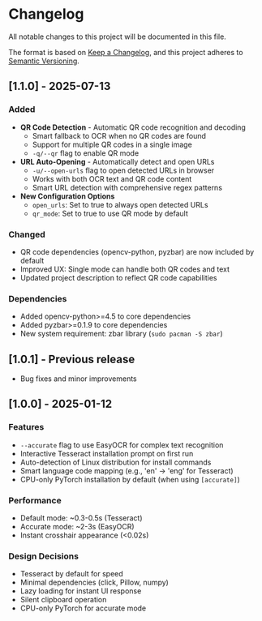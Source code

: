 # Changelog

All notable changes to this project will be documented in this file.

The format is based on [Keep a Changelog](https://keepachangelog.com/en/1.0.0/),
and this project adheres to [Semantic Versioning](https://semver.org/spec/v2.0.0.html).

## [1.1.0] - 2025-07-13

### Added
- **QR Code Detection** - Automatic QR code recognition and decoding
  - Smart fallback to OCR when no QR codes are found
  - Support for multiple QR codes in a single image
  - `-q/--qr` flag to enable QR mode
- **URL Auto-Opening** - Automatically detect and open URLs
  - `-u/--open-urls` flag to open detected URLs in browser
  - Works with both OCR text and QR code content
  - Smart URL detection with comprehensive regex patterns
- **New Configuration Options**
  - `open_urls`: Set to true to always open detected URLs
  - `qr_mode`: Set to true to use QR mode by default

### Changed
- QR code dependencies (opencv-python, pyzbar) are now included by default
- Improved UX: Single mode can handle both QR codes and text
- Updated project description to reflect QR code capabilities

### Dependencies
- Added opencv-python>=4.5 to core dependencies
- Added pyzbar>=0.1.9 to core dependencies
- New system requirement: zbar library (`sudo pacman -S zbar`)

## [1.0.1] - Previous release
- Bug fixes and minor improvements

## [1.0.0] - 2025-01-12

### Features
- `--accurate` flag to use EasyOCR for complex text recognition
- Interactive Tesseract installation prompt on first run
- Auto-detection of Linux distribution for install commands
- Smart language code mapping (e.g., 'en' → 'eng' for Tesseract)
- CPU-only PyTorch installation by default (when using `[accurate]`)

### Performance
- Default mode: ~0.3-0.5s (Tesseract)
- Accurate mode: ~2-3s (EasyOCR)
- Instant crosshair appearance (<0.02s)

### Design Decisions
- Tesseract by default for speed
- Minimal dependencies (click, Pillow, numpy)
- Lazy loading for instant UI response
- Silent clipboard operation
- CPU-only PyTorch for accurate mode